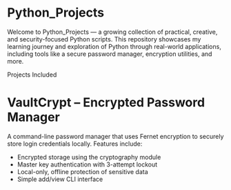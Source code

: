 # Python_Projects
Welcome to Python_Projects — a growing collection of practical, creative, and security-focused Python scripts. This repository showcases my learning journey and exploration of Python through real-world applications, including tools like a secure password manager, encryption utilities, and more.

Projects Included
# VaultCrypt – Encrypted Password Manager
  A command-line password manager that uses Fernet encryption to securely store login credentials locally. Features include:
  - Encrypted storage using the cryptography module
  - Master key authentication with 3-attempt lockout
  - Local-only, offline protection of sensitive data
  - Simple add/view CLI interface
